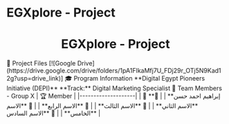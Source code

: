 # EGXplore - Project 
<h1 align="center">EGXplore - Project</h1>
📂 Project Files
[![Google Drive](https://drive.google.com/drive/folders/1pA1FIkaMfj7U_FDj29r_OTj5N9Kad12g?usp=drive_link)]
🎓 Program Information
**Digital Egypt Pioneers Initiative (DEPI)**  
**Track:** Digital Marketing Specialist
👥 Team Members - Group X
| 🏆 Member | 
|--------------------|
| 🎯 **إبراهيم احمد حسن** |
| 🎯 **الاسم الثاني** |
| 🎯 **الاسم الثالث** |
| 🎯 **الاسم الرابع** |
| 🎯 **الاسم الخامس** |
| 🎯 **الاسم السادس** |
